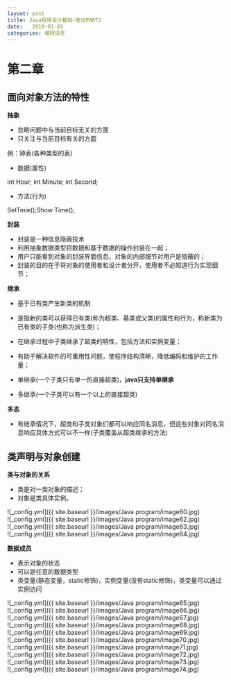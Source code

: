 ```yaml
---
layout: post
title: Java程序设计基础-笔记PART2
date:   2019-01-02
categories: 编程语言
---
```


# 第二章

## 面向对象方法的特性 

**抽象**   

+ 忽略问题中与当前目标无关的方面   
+ 只关注与当前目标有关的方面  

例：钟表(各种类型的表)   

+ 数据(属性)  

int Hour;  int Minute; int Second;

+ 方法(行为)  
  
SetTmie();Show Time();

**封装**  

+ 封装是一种信息隐蔽技术  
+ 利用抽象数据类型将数据和基于数据的操作封装在一起；  
+ 用户只能看到对象的封装界面信息，对象的内部细节对用户是隐蔽的；  
+ 封装的目的在于将对象的使用者和设计者分开，使用者不必知道行为实现细节；  

**继承**  

+ 基于已有类产生新类的机制
+ 是指新的类可以获得已有类(称为超类、基类或父类)的属性和行为，称新类为已有类的子类(也称为派生类)；  
+ 在继承过程中子类继承了超类的特性，包括方法和实例变量；  
+ 有助于解决软件的可重用性问题，使程序结构清晰，降低编码和维护的工作量；

+ 单继承(一个子类只有单一的直接超类)，**java只支持单继承**    
+ 多继承(一个子类可以有一个以上的直接超类)  

**多态**  
+ 有继承情况下，超类和子类对象们都可以响应同名消息，但这些对象对同名消息响应具体方式可以不一样(子类覆盖从超类继承的方法)  


##  类声明与对象创建

**类与对象的关系**  
+ 类是对一类对象的描述；  
+ 对象是类具体实例。

![_config.yml]({{ site.baseurl }}/images/Java program/image60.jpg)    
![_config.yml]({{ site.baseurl }}/images/Java program/image62.jpg)    
![_config.yml]({{ site.baseurl }}/images/Java program/image63.jpg)    
![_config.yml]({{ site.baseurl }}/images/Java program/image64.jpg)    
  

**数据成员**  
+ 表示对象的状态  
+ 可以是任意的数据类型  
+ 类变量(静态变量，static修饰)，实例变量(没有static修饰)，类变量可以通过实例访问   

![_config.yml]({{ site.baseurl }}/images/Java program/image65.jpg)     
![_config.yml]({{ site.baseurl }}/images/Java program/image66.jpg)     
![_config.yml]({{ site.baseurl }}/images/Java program/image67.jpg)   
![_config.yml]({{ site.baseurl }}/images/Java program/image68.jpg)   
![_config.yml]({{ site.baseurl }}/images/Java program/image69.jpg)  
![_config.yml]({{ site.baseurl }}/images/Java program/image70.jpg)    
![_config.yml]({{ site.baseurl }}/images/Java program/image71.jpg)   
![_config.yml]({{ site.baseurl }}/images/Java program/image72.jpg)   
![_config.yml]({{ site.baseurl }}/images/Java program/image73.jpg)   
![_config.yml]({{ site.baseurl }}/images/Java program/image74.jpg)    

 
